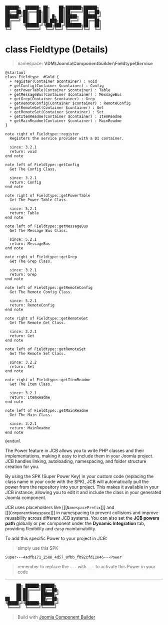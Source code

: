 ```
██████╗  ██████╗ ██╗    ██╗███████╗██████╗
██╔══██╗██╔═══██╗██║    ██║██╔════╝██╔══██╗
██████╔╝██║   ██║██║ █╗ ██║█████╗  ██████╔╝
██╔═══╝ ██║   ██║██║███╗██║██╔══╝  ██╔══██╗
██║     ╚██████╔╝╚███╔███╔╝███████╗██║  ██║
╚═╝      ╚═════╝  ╚══╝╚══╝ ╚══════╝╚═╝  ╚═╝
```
# class Fieldtype (Details)
> namespace: **VDM\Joomla\Componentbuilder\Fieldtype\Service**

```uml
@startuml
class Fieldtype  #Gold {
  + register(Container $container) : void
  + getConfig(Container $container) : Config
  + getPowerTable(Container $container) : Table
  + getMessageBus(Container $container) : MessageBus
  + getGrep(Container $container) : Grep
  + getRemoteConfig(Container $container) : RemoteConfig
  + getRemoteGet(Container $container) : Get
  + getRemoteSet(Container $container) : Set
  + getItemReadme(Container $container) : ItemReadme
  + getMainReadme(Container $container) : MainReadme
}

note right of Fieldtype::register
  Registers the service provider with a DI container.

  since: 3.2.1
  return: void
end note

note left of Fieldtype::getConfig
  Get The Config Class.

  since: 3.2.1
  return: Config
end note

note right of Fieldtype::getPowerTable
  Get The Power Table Class.

  since: 5.2.1
  return: Table
end note

note left of Fieldtype::getMessageBus
  Get The Message Bus Class.

  since: 5.2.1
  return: MessageBus
end note

note right of Fieldtype::getGrep
  Get The Grep Class.

  since: 3.2.1
  return: Grep
end note

note left of Fieldtype::getRemoteConfig
  Get The Remote Config Class.

  since: 5.2.1
  return: RemoteConfig
end note

note right of Fieldtype::getRemoteGet
  Get The Remote Get Class.

  since: 3.2.1
  return: Get
end note

note left of Fieldtype::getRemoteSet
  Get The Remote Set Class.

  since: 3.2.2
  return: Set
end note

note right of Fieldtype::getItemReadme
  Get The Item Class.

  since: 3.2.1
  return: ItemReadme
end note

note left of Fieldtype::getMainReadme
  Get The Main Class.

  since: 3.2.1
  return: MainReadme
end note
 
@enduml
```

The Power feature in JCB allows you to write PHP classes and their implementations, making it easy to include them in your Joomla project. JCB handles linking, autoloading, namespacing, and folder structure creation for you.

By using the SPK (Super Power Key) in your custom code (replacing the class name in your code with the SPK), JCB will automatically pull the power from the repository into your project. This makes it available in your JCB instance, allowing you to edit it and include the class in your generated Joomla component.

JCB uses placeholders like [[[`NamespacePrefix`]]] and [[[`ComponentNamespace`]]] in namespacing to prevent collisions and improve reusability across different JCB systems. You can also set the **JCB powers path** globally or per component under the **Dynamic Integration** tab, providing flexibility and easy maintainability.

To add this specific Power to your project in JCB:

> simply use this SPK
```
Super---4adfb171_2580_4d57_8fbb_fb92cfd11046---Power
```
> remember to replace the `---` with `___` to activate this Power in your code

---
```
     ██╗ ██████╗██████╗
     ██║██╔════╝██╔══██╗
     ██║██║     ██████╔╝
██   ██║██║     ██╔══██╗
╚█████╔╝╚██████╗██████╔╝
 ╚════╝  ╚═════╝╚═════╝
```
> Build with [Joomla Component Builder](https://git.vdm.dev/joomla/Component-Builder)

